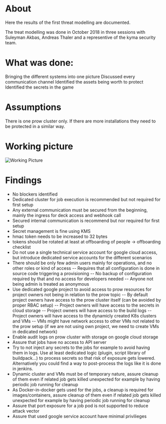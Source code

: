 # About
Here the results of the first threat modelling are documented.

The treat modelling was done in October 2018 in three sessions with Suleyman Akbas, Andreas Thaler and a representive of the kyma security team.

# What was done:
Bringing the different systems into one picture
Discussed every communication channel
Identified the assets being worth to protect
Identified the secrets in the game

# Assumptions
There is one prow cluster only. If there are more installations they need to be protected in a similar way.

# Working picture
![Working Picture](assets/landscape.JPG)

# Findings
- No blockers identified
- Dedicated cluster for job execution is recommended but not required for first setup
- Any external communication must be secured from the beginning, mainly the ingress for deck access and webhook call
- Secured internal communication is recommend but nor required for first setup
- Secret management is fine using KMS
- hmac token needs to be increased to 32 bytes
- tokens should be rotated at least at offboarding of people -> offboarding checklist
- Do not use a single technical service account for google cloud access, but introduce dedicated service accounts for the different scenarios
- There should be only few admin users mainly for operations, and no other roles or kind of access
-- Requires that all configuration is done in source code triggering a provisioning
-- No backup of configuration required by that and no access for developers needed
-- Anyone not being admin is treated as anonymous
- Use dedicated google project to avoid access to prow resources for project owners not being in relation to the prow topic
-- By default project owners have access to the prow cluster itself (can be avoided by proper RBAC setup)
-- Project owners will have access to the secrets in cloud storage
-- Project owners will have access to the build logs
-- Project owners will have access to the dynamicly created K8s clusters and VMs
-- VMs might have network access to other VMs not related to the prow setup (if we are not using own project, we need to create VMs in dedicated network)
- Enable audit logs on prow cluster with storage on google cloud storage
- Assure that jobs have no access to API server
- Try to not inject any secrets to the jobs for example to avoid having them in logs. Use at least dedicated logic (plugin, script library of buildpack...) to process secrets so that risk of exposure gets lowered. Alternatively you could find a way to post-process the logs like it is done in jenkins.
- Dynamic cluster and VMs must be of temporary nature, assure cleanup of them even if related job gets killed unexpected for example by having periodic job running for cleanup
- As Docker-in-docker gets used for the jobs, a cleanup is required for images/containers, assure cleanup of them even if related job gets killed unexpected for example by having periodic job running for cleanup
- Assure that port exposure for a job pod is not supported to reduce attack vector
- Assure that used google service account have minimal privilieges